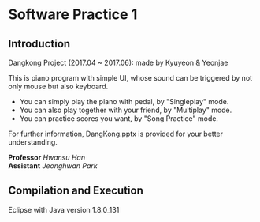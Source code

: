 # Software Practice 1

## Introduction
Dangkong Project (2017.04 ~ 2017.06): made by Kyuyeon & Yeonjae

This is piano program with simple UI, whose sound can be triggered by not only mouse but also keyboard.
- You can simply play the piano with pedal, by "Singleplay" mode.
- You can also play together with your friend, by "Multiplay" mode.
- You can practice scores you want, by "Song Practice" mode.

For further information, DangKong.pptx is provided for your better understanding.

**Professor**  *Hwansu Han*<br>
**Assistant**  *Jeonghwan Park*

## Compilation and Execution
Eclipse with Java version 1.8.0_131
